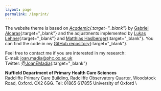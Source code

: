 ```yaml
---
layout: page
permalink: /imprint/
---
```


The website theme is based on *[Academic](https://github.com/gaalcaras/academic){:target="_blank"}* by [Gabriel Alcaras](https://gaalcaras.com/en/){:target="_blank"} and the adjustments implemented by [Lukas Lehner](https://github.com/lukaslehner/lukaslehner.github.io){:target="_blank"} and [Matthias Haslberger](https://matthiashaslberger.github.io/){:target="_blank"}. You can find the code in my [GitHub repository](https://github.com/JoanMadia/joanmadia.github.io){:target="_blank"}.

Feel free to contact me if you are interested in my research: \
E-mail: [joan.madia@phc.ox.ac.uk](mailto:joan.madia@phc.ox.ac.uk) \
Twitter: [@JoanEMadia](https://twitter.com/JoanEMadia){:target="_blank"}

**Nuffield Department of Primary Health Care Sciences** \
Radcliffe Primary Care Building, 
Radcliffe Observatory Quarter, 
Woodstock Road, Oxford. OX2 6GG. 
Tel:  01865 617855
University of Oxford \


